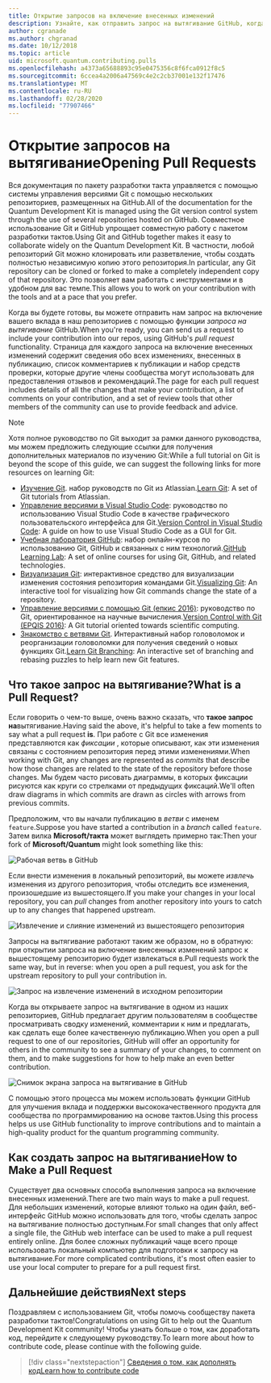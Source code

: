```yaml
---
title: Открытие запросов на включение внесенных изменений
description: Узнайте, как отправить запрос на вытягивание GitHub, когда вы будете готовы к отправке кода или документации на Microsoft Quantum Development Kit.
author: cgranade
ms.author: chgranad
ms.date: 10/12/2018
ms.topic: article
uid: microsoft.quantum.contributing.pulls
ms.openlocfilehash: a4373a65688893c95e0475356c8f6fca0912f8c5
ms.sourcegitcommit: 6ccea4a2006a47569c4e2c2cb37001e132f17476
ms.translationtype: MT
ms.contentlocale: ru-RU
ms.lasthandoff: 02/28/2020
ms.locfileid: "77907466"
---
```

# <a name="opening-pull-requests"></a><span data-ttu-id="83834-103">Открытие запросов на вытягивание</span><span class="sxs-lookup"><span data-stu-id="83834-103">Opening Pull Requests</span></span> #

<span data-ttu-id="83834-104">Вся документация по пакету разработки такта управляется с помощью системы управления версиями Git с помощью нескольких репозиториев, размещенных на GitHub.</span><span class="sxs-lookup"><span data-stu-id="83834-104">All of the documentation for the Quantum Development Kit is managed using the Git version control system through the use of several repositories hosted on GitHub.</span></span>
<span data-ttu-id="83834-105">Совместное использование Git и GitHub упрощает совместную работу с пакетом разработки тактов.</span><span class="sxs-lookup"><span data-stu-id="83834-105">Using Git and GitHub together makes it easy to collaborate widely on the Quantum Development Kit.</span></span>
<span data-ttu-id="83834-106">В частности, любой репозиторий Git можно клонировать или разветвление, чтобы создать полностью независимую копию этого репозитория.</span><span class="sxs-lookup"><span data-stu-id="83834-106">In particular, any Git repository can be cloned or forked to make a completely independent copy of that repository.</span></span>
<span data-ttu-id="83834-107">Это позволяет вам работать с инструментами и в удобном для вас темпе.</span><span class="sxs-lookup"><span data-stu-id="83834-107">This allows you to work on your contribution with the tools and at a pace that you prefer.</span></span>

<span data-ttu-id="83834-108">Когда вы будете готовы, вы можете отправить нам запрос на включение вашего вклада в наш репозиториев с помощью функции _запроса на вытягивание_ GitHub.</span><span class="sxs-lookup"><span data-stu-id="83834-108">When you're ready, you can send us a request to include your contribution into our repos, using GitHub's _pull request_ functionality.</span></span>
<span data-ttu-id="83834-109">Страница для каждого запроса на включение внесенных изменений содержит сведения обо всех изменениях, внесенных в публикацию, список комментариев к публикации и набор средств проверки, которые другие члены сообщества могут использовать для предоставления отзывов и рекомендаций.</span><span class="sxs-lookup"><span data-stu-id="83834-109">The page for each pull request includes details of all the changes that make your contribution, a list of comments on your contribution, and a set of review tools that other members of the community can use to provide feedback and advice.</span></span>

> [!NOTE]
> <span data-ttu-id="83834-110">Хотя полное руководство по Git выходит за рамки данного руководства, мы можем предложить следующие ссылки для получения дополнительных материалов по изучению Git:</span><span class="sxs-lookup"><span data-stu-id="83834-110">While a full tutorial on Git is beyond the scope of this guide, we can suggest the following links for more resources on learning Git:</span></span>
>
> - <span data-ttu-id="83834-111">[Изучение Git](https://www.atlassian.com/git). набор руководств по Git из Atlassian.</span><span class="sxs-lookup"><span data-stu-id="83834-111">[Learn Git](https://www.atlassian.com/git): A set of Git tutorials from Atlassian.</span></span>
> - <span data-ttu-id="83834-112">[Управление версиями в Visual Studio Code](https://code.visualstudio.com/docs/editor/versioncontrol): руководство по использованию Visual Studio Code в качестве графического пользовательского интерфейса для Git.</span><span class="sxs-lookup"><span data-stu-id="83834-112">[Version Control in Visual Studio Code](https://code.visualstudio.com/docs/editor/versioncontrol): A guide on how to use Visual Studio Code as a GUI for Git.</span></span>
> - <span data-ttu-id="83834-113">[Учебная лаборатория GitHub](https://lab.github.com/): набор онлайн-курсов по использованию Git, GitHub и связанных с ним технологий.</span><span class="sxs-lookup"><span data-stu-id="83834-113">[GitHub Learning Lab](https://lab.github.com/): A set of online courses for using Git, GitHub, and related technologies.</span></span>
> - <span data-ttu-id="83834-114">[Визуализация Git](https://git-school.github.io/visualizing-git/): интерактивное средство для визуализации изменения состояния репозитория командами Git.</span><span class="sxs-lookup"><span data-stu-id="83834-114">[Visualizing Git](https://git-school.github.io/visualizing-git/): An interactive tool for visualizing how Git commands change the state of a repository.</span></span>
> - <span data-ttu-id="83834-115">[Управление версиями с помощью Git (епкис 2016)](https://nbviewer.jupyter.org/github/QuinnPhys/PythonWorkshop-science/blob/master/lecture-1-scicomp-tools-part1.ipynb#Version-Control-with-Git-(50-Minutes)): руководство по Git, ориентированное на научные вычисления.</span><span class="sxs-lookup"><span data-stu-id="83834-115">[Version Control with Git (EPQIS 2016)](https://nbviewer.jupyter.org/github/QuinnPhys/PythonWorkshop-science/blob/master/lecture-1-scicomp-tools-part1.ipynb#Version-Control-with-Git-(50-Minutes)): A Git tutorial oriented towards scientific computing.</span></span>
> - <span data-ttu-id="83834-116">[Знакомство с ветвями Git](https://learngitbranching.js.org/). Интерактивный набор головоломок и реорганизации головоломки для получения сведений о новых функциях Git.</span><span class="sxs-lookup"><span data-stu-id="83834-116">[Learn Git Branching](https://learngitbranching.js.org/): An interactive set of branching and rebasing puzzles to help learn new Git features.</span></span>

## <a name="what-is-a-pull-request"></a><span data-ttu-id="83834-117">Что такое запрос на вытягивание?</span><span class="sxs-lookup"><span data-stu-id="83834-117">What is a Pull Request?</span></span> ##

<span data-ttu-id="83834-118">Если говорить о чем-то выше, очень важно сказать, что **такое запрос на**вытягивание.</span><span class="sxs-lookup"><span data-stu-id="83834-118">Having said the above, it's helpful to take a few moments to say what a pull request **is**.</span></span>
<span data-ttu-id="83834-119">При работе с Git все изменения представляются как _фиксации_ , которые описывают, как эти изменения связаны с состоянием репозитория перед этими изменениями.</span><span class="sxs-lookup"><span data-stu-id="83834-119">When working with Git, any changes are represented as _commits_ that describe how those changes are related to the state of the repository before those changes.</span></span>
<span data-ttu-id="83834-120">Мы будем часто рисовать диаграммы, в которых фиксации рисуются как круги со стрелками от предыдущих фиксаций.</span><span class="sxs-lookup"><span data-stu-id="83834-120">We'll often draw diagrams in which commits are drawn as circles with arrows from previous commits.</span></span>

<span data-ttu-id="83834-121">Предположим, что вы начали публикацию в _ветви_ с именем `feature`.</span><span class="sxs-lookup"><span data-stu-id="83834-121">Suppose you have started a contribution in a _branch_ called `feature`.</span></span>
<span data-ttu-id="83834-122">Затем вилка **Microsoft/такта** может выглядеть примерно так:</span><span class="sxs-lookup"><span data-stu-id="83834-122">Then your fork of **Microsoft/Quantum** might look something like this:</span></span>

![Рабочая ветвь в GitHub](~/media/git-workflow-step0.png)

<span data-ttu-id="83834-124">Если внести изменения в локальный репозиторий, вы можете _извлечь_ изменения из другого репозитория, чтобы отследить все изменения, произошедшие из вышестоящего.</span><span class="sxs-lookup"><span data-stu-id="83834-124">If you make your changes in your local repository, you can _pull_ changes from another repository into yours to catch up to any changes that happened upstream.</span></span>

![Извлечение и слияние изменений из вышестоящего репозитория](~/media/git-workflow-step1.png)

<span data-ttu-id="83834-126">Запросы на вытягивание работают таким же образом, но в обратную: при открытии запроса на включение внесенных изменений запрос к вышестоящему репозиторию будет извлекаться в.</span><span class="sxs-lookup"><span data-stu-id="83834-126">Pull requests work the same way, but in reverse: when you open a pull request, you ask for the upstream repository to pull your contribution in.</span></span>

![Запрос на извлечение изменений в исходном репозитории](~/media/git-workflow-step2.png)

<span data-ttu-id="83834-128">Когда вы открываете запрос на вытягивание в одном из наших репозиториев, GitHub предлагает другим пользователям в сообществе просматривать сводку изменений, комментарии к ним и предлагать, как сделать еще более качественную публикацию.</span><span class="sxs-lookup"><span data-stu-id="83834-128">When you open a pull request to one of our repositories, GitHub will offer an opportunity for others in the community to see a summary of your changes, to comment on them, and to make suggestions for how to help make an even better contribution.</span></span>

![Снимок экрана запроса на вытягивание в GitHub](~/media/pull-request-header.png)

<span data-ttu-id="83834-130">С помощью этого процесса мы можем использовать функции GitHub для улучшения вклада и поддержки высококачественного продукта для сообщества по программированию на основе тактов.</span><span class="sxs-lookup"><span data-stu-id="83834-130">Using this process helps us use GitHub functionality to improve contributions and to maintain a high-quality product for the quantum programming community.</span></span>

## <a name="how-to-make-a-pull-request"></a><span data-ttu-id="83834-131">Как создать запрос на вытягивание</span><span class="sxs-lookup"><span data-stu-id="83834-131">How to Make a Pull Request</span></span> ##

<span data-ttu-id="83834-132">Существует два основных способа выполнения запроса на включение внесенных изменений.</span><span class="sxs-lookup"><span data-stu-id="83834-132">There are two main ways to make a pull request.</span></span>
<span data-ttu-id="83834-133">Для небольших изменений, которые влияют только на один файл, веб-интерфейс GitHub можно использовать для того, чтобы сделать запрос на вытягивание полностью доступным.</span><span class="sxs-lookup"><span data-stu-id="83834-133">For small changes that only affect a single file, the GitHub web interface can be used to make a pull request entirely online.</span></span>
<span data-ttu-id="83834-134">Для более сложных публикаций чаще всего проще использовать локальный компьютер для подготовки к запросу на вытягивание.</span><span class="sxs-lookup"><span data-stu-id="83834-134">For more complicated contributions, it's most often easier to use your local computer to prepare for a pull request first.</span></span>

<!--
### Using the Web Interface ###

**TODO**

### Command-Line and GitHub Flow ###

Most of the time, it's easier to prepare a pull request on your own computer; that makes it easier to work incrementally, and to test your changes.
If you haven't already done so, the first step is to _fork_ the repository that you'd like to contribute to.
Forking makes a complete clone of the original repository, but under your GitHub account instead of under [Microsoft](http://github.com/Microsoft/) or [MicrosoftDocs](http://github.com/MicrosoftDocs/).
This way, you can edit your personal fork to your heart's content before making a pull request for your work.

**TODO: pick up here**

## Code Review and Etiquette ##

**TODO: PR ettiquette, reviews, etc.**

-->

## <a name="next-steps"></a><span data-ttu-id="83834-135">Дальнейшие действия</span><span class="sxs-lookup"><span data-stu-id="83834-135">Next steps</span></span> ##

<span data-ttu-id="83834-136">Поздравляем с использованием Git, чтобы помочь сообществу пакета разработки тактов!</span><span class="sxs-lookup"><span data-stu-id="83834-136">Congratulations on using Git to help out the Quantum Development Kit community!</span></span>
<span data-ttu-id="83834-137">Чтобы узнать больше о том, как доработать код, перейдите к следующему руководству.</span><span class="sxs-lookup"><span data-stu-id="83834-137">To learn more about how to contribute code, please continue with the following guide.</span></span>

> [!div class="nextstepaction"]
> [<span data-ttu-id="83834-138">Сведения о том, как дополнять код</span><span class="sxs-lookup"><span data-stu-id="83834-138">Learn how to contribute code</span></span>](xref:microsoft.quantum.contributing.code)
